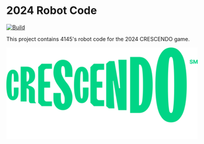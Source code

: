 # 2024 Robot Code
[![Build](https://github.com/Worthington-Robotics/2024RobotCode/actions/workflows/main.yml/badge.svg?branch=main&event=push)](https://github.com/Worthington-Robotics/2024RobotCode/actions/workflows/main.yml)

This project contains 4145's robot code for the 2024 CRESCENDO game.

![Crescendo](.github/Logo.png)